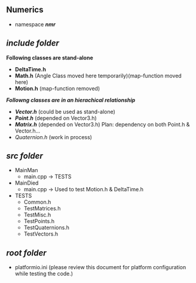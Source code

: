 ## Numerics

- namespace ***nmr***

## ***include folder***

**Following classes are stand-alone**
- **DeltaTime.h**
- **Math.h**           (Angle Class moved here temporarily)(map-function moved here)
- **Motion.h**         (map-function removed)

***Followng classes are in an hierachical relationship***
+ ***Vector.h***      (could be used as stand-alone)
+ ***Point.h***       (depended on Vector3.h)
+ ***Matrix.h***      (depended on Vector3.h) Plan: dependency on both Point.h & Vector.h...
+ *Quaternion.h*        (work in process)

## ***src folder***

- MainMan
    - main.cpp -> TESTS
- MainDied
    - main.cpp -> Used to test Motion.h & DeltaTime.h
- TESTS
    - Common.h
    - TestMatrices.h
    - TestMisc.h
    - TestPoints.h
    - TestQuaternions.h
    - TestVectors.h

## ***root folder***

- platformio.ini        (please review this document for platform configuration while testing the code.)
